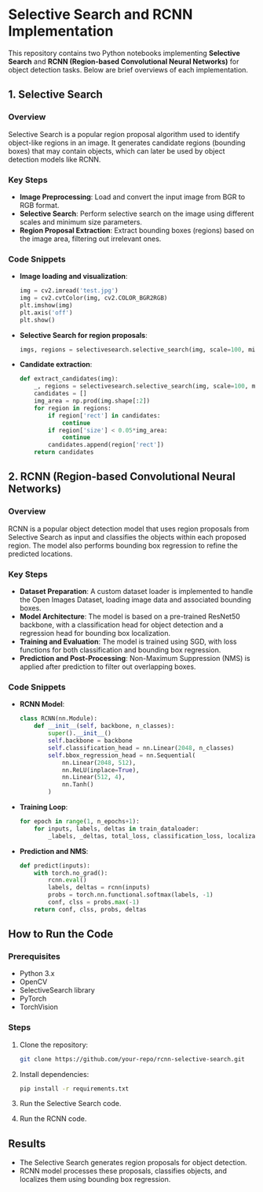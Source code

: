 # Selective Search and RCNN Implementation

This repository contains two Python notebooks implementing **Selective Search** and **RCNN (Region-based Convolutional Neural Networks)** for object detection tasks. Below are brief overviews of each implementation.

## 1. Selective Search

### Overview
Selective Search is a popular region proposal algorithm used to identify object-like regions in an image. It generates candidate regions (bounding boxes) that may contain objects, which can later be used by object detection models like RCNN.

### Key Steps
- **Image Preprocessing**: Load and convert the input image from BGR to RGB format.
- **Selective Search**: Perform selective search on the image using different scales and minimum size parameters.
- **Region Proposal Extraction**: Extract bounding boxes (regions) based on the image area, filtering out irrelevant ones.

### Code Snippets
- **Image loading and visualization**:
    ```python
    img = cv2.imread('test.jpg')
    img = cv2.cvtColor(img, cv2.COLOR_BGR2RGB)
    plt.imshow(img)
    plt.axis('off')
    plt.show()
    ```

- **Selective Search for region proposals**:
    ```python
    imgs, regions = selectivesearch.selective_search(img, scale=100, min_size=50)
    ```

- **Candidate extraction**:
    ```python
    def extract_candidates(img):
        _, regions = selectivesearch.selective_search(img, scale=100, min_size=50)
        candidates = []
        img_area = np.prod(img.shape[:2])
        for region in regions:
            if region['rect'] in candidates:
                continue
            if region['size'] < 0.05*img_area:
                continue
            candidates.append(region['rect'])
        return candidates
    ```

## 2. RCNN (Region-based Convolutional Neural Networks)

### Overview
RCNN is a popular object detection model that uses region proposals from Selective Search as input and classifies the objects within each proposed region. The model also performs bounding box regression to refine the predicted locations.

### Key Steps
- **Dataset Preparation**: A custom dataset loader is implemented to handle the Open Images Dataset, loading image data and associated bounding boxes.
- **Model Architecture**: The model is based on a pre-trained ResNet50 backbone, with a classification head for object detection and a regression head for bounding box localization.
- **Training and Evaluation**: The model is trained using SGD, with loss functions for both classification and bounding box regression.
- **Prediction and Post-Processing**: Non-Maximum Suppression (NMS) is applied after prediction to filter out overlapping boxes.

### Code Snippets
- **RCNN Model**:
    ```python
    class RCNN(nn.Module):
        def __init__(self, backbone, n_classes):
            super().__init__()
            self.backbone = backbone
            self.classification_head = nn.Linear(2048, n_classes)
            self.bbox_regression_head = nn.Sequential(
                nn.Linear(2048, 512),
                nn.ReLU(inplace=True),
                nn.Linear(512, 4),
                nn.Tanh()
            )
    ```

- **Training Loop**:
    ```python
    for epoch in range(1, n_epochs+1):
        for inputs, labels, deltas in train_dataloader:
            _labels, _deltas, total_loss, classification_loss, localization_loss, acc = train_batch(rcnn, optimizer, inputs, labels, deltas)
    ```

- **Prediction and NMS**:
    ```python
    def predict(inputs):
        with torch.no_grad():
            rcnn.eval()
            labels, deltas = rcnn(inputs)
            probs = torch.nn.functional.softmax(labels, -1)
            conf, clss = probs.max(-1)
        return conf, clss, probs, deltas
    ```

## How to Run the Code

### Prerequisites
- Python 3.x
- OpenCV
- SelectiveSearch library
- PyTorch
- TorchVision

### Steps
1. Clone the repository:
    ```bash
    git clone https://github.com/your-repo/rcnn-selective-search.git
    ```
2. Install dependencies:
    ```bash
    pip install -r requirements.txt
    ```
3. Run the Selective Search code.
   
4. Run the RCNN code.
   
## Results
- The Selective Search generates region proposals for object detection.
- RCNN model processes these proposals, classifies objects, and localizes them using bounding box regression.


